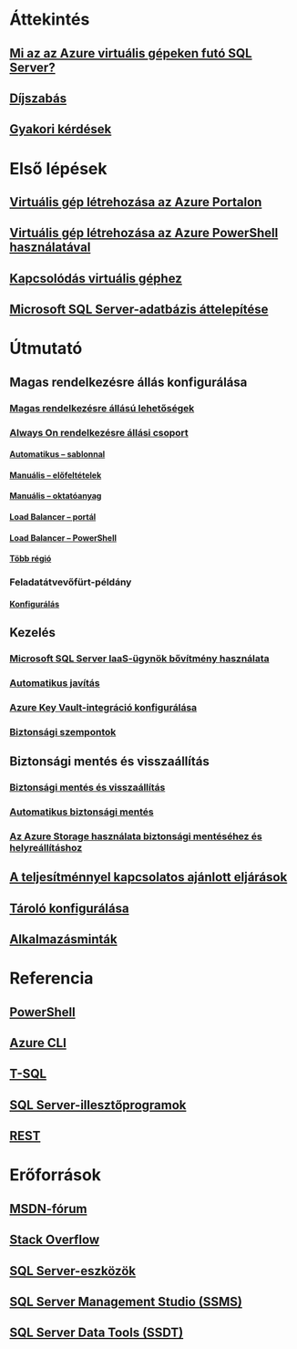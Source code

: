 # Áttekintés
## [Mi az az Azure virtuális gépeken futó SQL Server?](virtual-machines-windows-sql-server-iaas-overview.md) 
## [Díjszabás](https://azure.microsoft.com/pricing/details/virtual-machines/windows/)
## [Gyakori kérdések](virtual-machines-windows-sql-server-iaas-faq.md)
 
# Első lépések
## [Virtuális gép létrehozása az Azure Portalon](virtual-machines-windows-portal-sql-server-provision.md)
## [Virtuális gép létrehozása az Azure PowerShell használatával](virtual-machines-windows-ps-sql-create.md)
## [Kapcsolódás virtuális géphez](virtual-machines-windows-sql-connect.md)
## [Microsoft SQL Server-adatbázis áttelepítése](virtual-machines-windows-migrate-sql.md)

# Útmutató
## Magas rendelkezésre állás konfigurálása
### [Magas rendelkezésre állású lehetőségek](virtual-machines-windows-sql-high-availability-dr.md) 
### [Always On rendelkezésre állási csoport](virtual-machines-windows-portal-sql-availability-group-overview.md)
#### [Automatikus – sablonnal](virtual-machines-windows-portal-sql-alwayson-availability-groups.md)
#### [Manuális – előfeltételek](virtual-machines-windows-portal-sql-availability-group-prereq.md)
#### [Manuális – oktatóanyag](virtual-machines-windows-portal-sql-availability-group-tutorial.md)
#### [Load Balancer – portál](virtual-machines-windows-portal-sql-alwayson-int-listener.md)
#### [Load Balancer – PowerShell](virtual-machines-windows-portal-sql-ps-alwayson-int-listener.md)
#### [Több régió](virtual-machines-windows-portal-sql-availability-group-dr.md)
### Feladatátvevőfürt-példány
#### [Konfigurálás](virtual-machines-windows-portal-sql-create-failover-cluster.md)

## Kezelés
### [Microsoft SQL Server IaaS-ügynök bővítmény használata](virtual-machines-windows-sql-server-agent-extension.md)
### [Automatikus javítás](virtual-machines-windows-sql-automated-patching.md)
### [Azure Key Vault-integráció konfigurálása](virtual-machines-windows-ps-sql-keyvault.md)
### [Biztonsági szempontok](virtual-machines-windows-sql-security.md)
## Biztonsági mentés és visszaállítás
### [Biztonsági mentés és visszaállítás](virtual-machines-windows-sql-backup-recovery.md)
### [Automatikus biztonsági mentés](virtual-machines-windows-sql-automated-backup.md)
### [Az Azure Storage használata biztonsági mentéséhez és helyreállításhoz](virtual-machines-windows-use-storage-sql-server-backup-restore.md)
## [A teljesítménnyel kapcsolatos ajánlott eljárások](virtual-machines-windows-sql-performance.md)
## [Tároló konfigurálása](virtual-machines-windows-sql-server-storage-configuration.md)
## [Alkalmazásminták](virtual-machines-windows-sql-server-app-patterns-dev-strategies.md)

# Referencia
## [PowerShell](/powershell/resourcemanager)
## [Azure CLI](/cli/azure/)
## [T-SQL](https://msdn.microsoft.com/library/azure/bb510741.aspx)
## [SQL Server-illesztőprogramok](https://msdn.microsoft.com/library/mt654049.aspx)
## [REST](/rest/api/)

# Erőforrások
## [MSDN-fórum](https://social.msdn.microsoft.com/Forums/en-US/home?forum=WAVirtualMachinesforWindows&filter=alltypes&brandIgnore=True&sort=relevancedesc&searchTerm=SQL+Server)
## [Stack Overflow](http://stackoverflow.com/search?q=%5Bazure-virtual-machine%5D+sql+server)
## [SQL Server-eszközök](https://msdn.microsoft.com/library/mt238365.aspx)
## [SQL Server Management Studio (SSMS)](https://msdn.microsoft.com/library/mt238290.aspx)
## [SQL Server Data Tools (SSDT)](https://msdn.microsoft.com/library/mt204009.aspx)



<!--HONumber=Feb17_HO2-->



